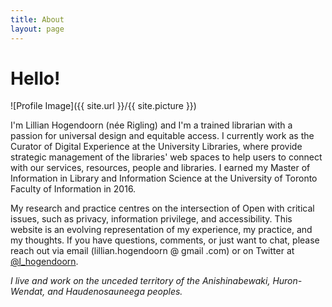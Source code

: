 ```yaml
---
title: About
layout: page
---
```

# Hello!
![Profile Image]({{ site.url }}/{{ site.picture }})

I'm Lillian Hogendoorn (née Rigling) and I'm a trained librarian with a passion for universal design and equitable access. I currently work as the Curator of Digital Experience at the University Libraries, where provide strategic management of the libraries' web spaces to help users to connect with our services, resources, people and libraries. I earned my Master of Information in Library and Information Science at the University of Toronto Faculty of Information in 2016. 

My research and practice centres on the intersection of Open with critical issues, such as privacy, information privilege, and accessibility. This website is an evolving representation of my experience, my practice, and my thoughts. If you have questions, comments, or just want to chat, please reach out via email (lillian.hogendoorn @ gmail .com) or on Twitter at [@l_hogendoorn](https://twitter.com/l_hogendoorn). 

*I live and work on the unceded territory of the Anishinabewaki, Huron-Wendat, and Haudenosauneega peoples.*
